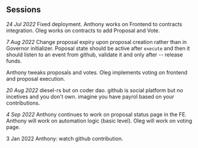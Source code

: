 ## Sessions
_24 Jul 2022_
Fixed deployment.
Anthony works on Frontend to contracts integration.
Oleg works on contracts to add Proposal and Vote.

_7 Aug 2022_
Change proposal expiry upon proposal creation rather than in Governor initializer.
Poposal state should be active after `execute` and then it should listen to an event from github, validate it and only after -- release funds.

Anthony tweaks proposals and votes.
Oleg implements voting on frontend and proposal execution.


_20 Aug 2022_
diesel-rs but on coder dao. github is social platform but no incetives and you don't own. imagine you have payrol based on your contributions.

_4 Sep 2022_
Anthony continues to work on proposal status page in the FE.
Anthony will work on automation logic (basic level).
Oleg will work on voting page.

3 Jan 2022
Anthony: watch github contribution.





